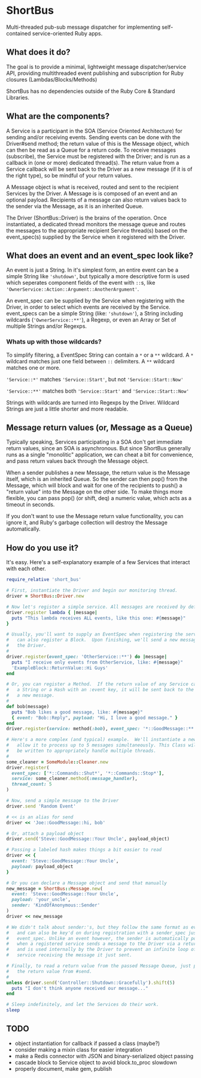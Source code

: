 # ShortBus
Multi-threaded pub-sub message dispatcher for implementing self-contained service-oriented Ruby apps.

## What does it do?
The goal is to provide a minimal, lightweight message dispatcher/service API, providing multithreaded event publishing and subscription for Ruby closures (Lambdas/Blocks/Methods)

ShortBus has no dependencies outside of the Ruby Core & Standard Libraries.

## What are the components?
A Service is a participant in the SOA (Service Oriented Architecture) for sending and/or receiving events. Sending events can be done with the Driver#send method; the return value of this is the Message object, which can then be read as a Queue for a return code.  To receive messages (subscribe), the Service must be registered with the Driver; and is run as a callback in (one or more) dedicated thread(s). The return value from a Service callback will be sent back to the Driver as a new message (if it is of the right type), so be mindful of your return values.

A Message object is what is received, routed and sent to the recipient Services by the Driver. A Message is is composed of an event and an optional payload. Recipients of a message can also return values back to the sender via the Message, as it is an inherited Queue.

The Driver (ShortBus::Driver) is the brains of the operation. Once instantiated, a dedicated thread monitors the message queue and routes the messages to the appropriate recipient Service thread(s) based on the event\_spec(s) supplied by the Service when it registered with the Driver.

## What does an event and an event\_spec look like?
An event is just a String. In it's simplest form, an entire event can be a simple String like `'shutdown'`, but typically a more descriptive form is used which seperates component fields of the event with `::`s, like `'OwnerService::Action::Argument::AnotherArgument'`.

An event\_spec can be supplied by the Service when registering with the Driver, in order to select which events are received by the Service. event\_specs can be a simple String (like: `'shutdown'`), a String including wildcards (`'OwnerService::**'`), a Regexp, or even an Array or Set of multiple Strings and/or Regexps.

### Whats up with those wildcards?
To simplify filtering, a EventSpec String can contain a `*` or a `**` wildcard. A `*` wildcard matches just one field between `::` delimiters. A `**` wildcard matches one or more.

`'Service::*'` matches `'Service::Start'`, but not `'Service::Start::Now'`

`'Service::**'` matches both `'Service::Start'` and `'Service::Start::Now'`

Strings with wildcards are turned into Regexps by the Driver. Wildcard Strings are just a little shorter and more readable.

## Message return values (or, Message as a Queue)
Typically speaking, Services participating in a SOA don't get immediate return values, since an SOA is asynchronous. But since ShortBus generally runs as a single "monolitic" application, we can cheat a bit for convenience, and pass return values back through the Message object.

When a sender publishes a new Message, the return value is the Message itself, which is an inherited Queue. So the sender can then pop() from the Message, which will block and wait for one of the recipients to push() a "return value" into the Message on the other side. To make things more flexible, you can pass pop() (or shift, deq) a numeric value, which acts as a timeout in seconds.

If you don't want to use the Message return value functionality, you can ignore it, and Ruby's garbage collection will destroy the Message automatically.

## How do you use it?
It's easy. Here's a self-explanatory example of a few Services that interact with each other.

```ruby
require_relative 'short_bus'

# First, instantiate the Driver and begin our monitoring thread.
driver = ShortBus::Driver.new

# Now let's register a simple service. All messages are received by default.
driver.register lambda { |message|
  puts "This lambda receives ALL events, like this one: #{message}"
}

# Usually, you'll want to supply an EventSpec when registering the service. You
#   can also register a Block.  Upon finishing, we'll send a new message back to
#   the Driver.
#
driver.register(event_spec: 'OtherService::**') do |message|
  puts "I receive only events from OtherService, like: #{message}"
  'ExampleBlock::ReturnValue::Hi Guys'
end

# Or, you can register a Method.  If the return value of any Service callback is
#   a String or a Hash with an :event key, it will be sent back to the Driver as
#   a new message.
#
def bob(message)
  puts "Bob likes a good message, like: #{message}"
  { event: "Bob::Reply", payload: "Hi, I love a good message." }
end
driver.register(service: method(:bob), event_spec: '*::GoodMessage::**')

# Here's a more complex (and typical) example.  We'll instantiate a new object
#   allow it to process up to 5 messages simultaneously. This Class will need to
#   be written to appropriately handle multiple threads.
#
some_cleaner = SomeModule::Cleaner.new
driver.register(
  event_spec: ['*::Commands::Shut*', '*::Commands::Stop*'],
  service: some_cleaner.method(:message_handler),
  thread_count: 5
)

# Now, send a simple message to the Driver
driver.send 'Random Event'

# << is an alias for send
driver << 'Joe::GoodMessage::hi, bob'

# Or, attach a payload object
driver.send('Steve::GoodMessage::Your Uncle', payload_object)

# Passing a labeled hash makes things a bit easier to read
driver << { 
  event: 'Steve::GoodMessage::Your Uncle',
  payload: payload_object
}

# Or you can declare a Message object and send that manually
new_message = ShortBus::Message.new(
  event: 'Steve::GoodMessage::Your Uncle',
  payload: 'your_uncle',
  sender: 'KindOfAnonymous::Sender'
)
driver << new_message

# We didn't talk about sender:'s, but they follow the same format as events,
#   and can also be key'd on during registration with a sender_spec just like
#   event_spec. Unlike an event however, the sender is automatically populated
#   when a registered service sends a message to the Driver via a return value,
#   and is used internally by the Driver to prevent an infinite loop of a
#   service receiving the message it just sent.

# Finally, to read a return value from the passed Message Queue, just pop it off
#   the return value from #send.
#
unless driver.send('Controller::Shutdown::Gracefully').shift(5)
  puts "I don't think anyone received our message..."
end

# Sleep indefinitely, and let the Services do their work.
sleep
```

## TODO

- object instantiation for callback if passed a class (maybe?)
- consider making a mixin class for easier integration
- make a Redis connector with JSON and binary-serialized object passing
- cascade block to Service object to avoid block.to\_proc slowdown
- properly document, make gem, publish
